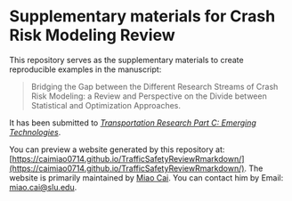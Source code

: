 # Supplementary materials for Crash Risk Modeling Review

This repository serves as the supplementary materials to create reproducible examples in the manuscript:

> Bridging the Gap between the Different Research Streams of Crash Risk Modeling: a Review and Perspective on the Divide between Statistical and Optimization Approaches. 

It has been submitted to _[Transportation Research Part C: Emerging Technologies](https://www.journals.elsevier.com/transportation-research-part-c-emerging-technologies)_.

You can preview a website generated by this repository at: [https://caimiao0714.github.io/TrafficSafetyReviewRmarkdown/](https://caimiao0714.github.io/TrafficSafetyReviewRmarkdown/). The website is primarily maintained by [Miao Cai](https://github.com/caimiao0714). You can contact him by Email: [miao.cai@slu.edu](mailto:miao.cai@slu.edu).